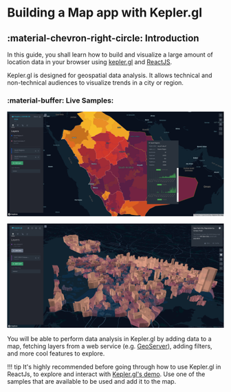 # Building a Map app with Kepler.gl

## :material-chevron-right-circle: Introduction

In this guide, you shall learn how to build and visualize a large amount of location data in your browser using [kepler.gl](https://kepler.gl/) and [ReactJS](https://reactjs.org/).

Kepler.gl is designed for geospatial data analysis. It allows technical and non-technical audiences to visualize trends in a city or region.

### :material-buffer: Live Samples:

[![Saudi Kepler's map](imgs/saudi_kepler_map.png "Go to Saudi Kepler's map")](https://kepler-covid.mapsaudi.com/)

[![New York City Population](imgs/us_instance.png "Go to New York City Population")](https://kepler.gl/demo/nyc_census)

You will be able to perform data analysis in Kepler.gl by adding data to a map, fetching layers from a web service (e.g. [GeoServer](http://geoserver.org/)), adding filters, and more cool features to explore.

!!! tip
    It's highly recommended before going through how to use Kepler.gl in ReactJs, to explore and interact with [Kepler.gl's demo](https://kepler.gl/demo). Use one of the samples that are available to be used and add it to the map.
